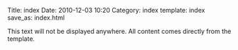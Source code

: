 Title: index
Date: 2010-12-03 10:20
Category: index
template: index
save_as: index.html

This text will not be displayed anywhere. All content comes directly from the template.